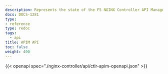 ```yaml
---
description: Represents the state of the F5 NGINX Controller API Management REST API.
docs: DOCS-1281
type:
- reference
type: redoc
tags:
  - api
title: APIM API
toc: false
weight: 400
---
```


{{< openapi spec="./nginx-controller/api/ctlr-apim-openapi.json" >}}

